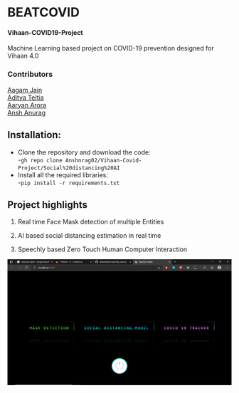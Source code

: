 # BEATCOVID

#### Vihaan-COVID19-Project
Machine Learning based project on COVID-19 prevention designed for Vihaan 4.0

### Contributors
[Aagam Jain](https://github.com/aagamjainaj7)</br>
[Aditya Teltia](https://github.com/AdityaTeltia)</br>
[Aaryan Arora](https://github.com/aaryan2134)</br>
[Ansh Anurag](https://github.com/Anshnrag02)</br>

## Installation:
* Clone the repository and download the code:<br>
   -```gh repo clone Anshnrag02/Vihaan-Covid-Project/Social%20distancing%20AI```
* Install all the required libraries:<br>
   -```pip install -r requirements.txt```

## Project highlights

1. Real time Face Mask detection of multiple Entities

2. AI based social distancing estimation in real time

3. Speechly based Zero Touch Human Computer Interaction
<img src = "https://github.com/Anshnrag02/Vihaan-Covid-Project/blob/main/images/Screenshot_462.png">
